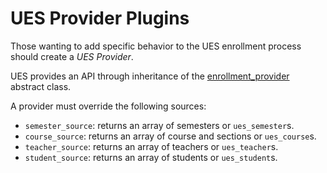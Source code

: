 # UES Provider Plugins

Those wanting to add specific behavior to the UES enrollment process should create
a _UES Provider_.


UES provides an API through inheritance of the
[enrollment_provider](https://github.com/lsuits/ues/blob/master/classes/provider.php) abstract class.

A provider must override the following sources:

 * `semester_source`: returns an array of semesters or `ues_semester`s.
 * `course_source`: returns an array of course and sections or `ues_course`s.
 * `teacher_source`: returns an array of teachers or `ues_teacher`s.
 * `student_source`: returns an array of students or `ues_student`s.
